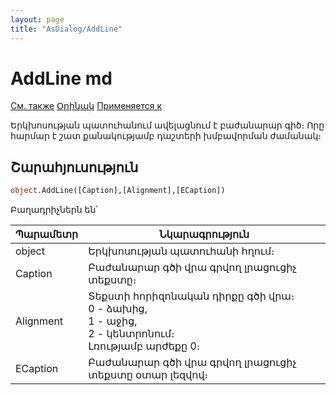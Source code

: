 ```yaml
---
layout: page
title: "AsDialog/AddLine"
---
```



# AddLine md

[См. также](../AsDialog.md) [Օրինակ](../../Examples/E_AsDialog.html) [Применяется к](../AsDialog.md)

Երկխոսության պատուհանում ավելացնում է բաժանարար գիծ։ Որը հարմար է շատ քանակությամբ դաշտերի խմբավորման ժամանակ։ 

## Շարահյուսություն

``` vb
object.AddLine([Caption],[Alignment],[ECaption])
```
Բաղադրիչներն են՝


| Պարամետր | Նկարագրություն |
|--|--|
| object | Երկխոսության պատուհանի հղում։ |
| Caption | Բաժանարար գծի վրա գրվող լրացուցիչ տեքստը։ |
| Alignment| Տեքստի հորիզոնական դիրքը գծի վրա։ <br/> 0 - ձախից, <br/> 1 - աջից, <br/> 2 - կենտրոնում։<br/> Լռությամբ արժեքը 0։ |
| ЕCaption | Բաժանարար գծի վրա գրվող լրացուցիչ  տեքստը օտար լեզվով։ |

